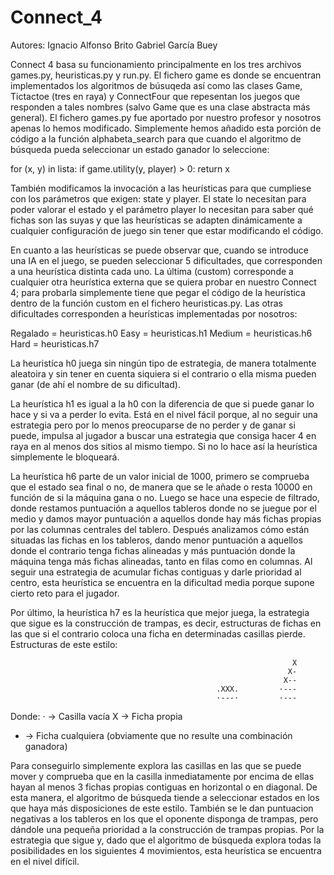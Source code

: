 # Connect_4

Autores:                                                                                                                 Ignacio Alfonso Brito                                                                                                    Gabriel García Buey

Connect 4 basa su funcionamiento principalmente en los tres archivos games.py, heuristicas.py y run.py. El fichero game es donde se encuentran implementados los algoritmos de búsuqeda así como las clases Game, Tictactoe (tres en raya) y ConnectFour que repesentan los juegos que responden a tales nombres (salvo Game que es una clase abstracta más general). El fichero games.py fue aportado por nuestro profesor y nosotros apenas lo hemos modificado. Simplemente hemos añadido esta porción de código a la función alphabeta_search para que cuando el algoritmo de búsqueda pueda seleccionar un estado ganador lo seleccione:

for (x, y) in lista:
        if game.utility(y, player) > 0:
                return x

También modificamos la invocación a las heurísticas para que cumpliese con los parámetros que exigen: state y player. El state lo necesitan para poder valorar el estado y el parámetro player lo necesitan para saber qué fichas son las suyas y que las heurísticas se adapten dinámicamente a cualquier configuración de juego sin tener que estar modificando el código.

En cuanto a las heurísticas se puede observar que, cuando se introduce una IA en el juego, se pueden seleccionar 5 dificultades, que corresponden a una heurística distinta cada uno. La última (custom) corresponde a cualquier otra heurística externa que se quiera probar en nuestro Connect 4; para probarla simplemente tiene que pegar el código de la heurística dentro de la función custom en el fichero heuristicas.py. Las otras dificultades corresponden a heurísticas implementadas por nosotros: 

Regalado = heuristicas.h0
Easy = heuristicas.h1
Medium = heuristicas.h6
Hard = heuristicas.h7

La heuristíca h0 juega sin ningún tipo de estrategia, de manera totalmente aleatoira y sin tener en cuenta siquiera si el contrario o ella misma pueden ganar (de ahí el nombre de su dificultad).

La heurística h1 es igual a la h0 con la diferencia de que si puede ganar lo hace y si va a perder lo evita. Está en el nivel fácil porque, al no seguir una estrategia pero por lo menos preocuparse de no perder y de ganar si puede, impulsa al jugador a buscar una estrategia que consiga hacer 4 en raya en al menos dos sitios al mismo tiempo. Si no lo hace así la heurística simplemente le bloqueará.

La heurística h6 parte de un valor inicial de 1000, primero se comprueba que el estado sea final o no, de manera que se le añade o resta 10000 en función de si la máquina gana o no. Luego se hace una especie de filtrado, donde restamos puntuación a aquellos tableros donde no se juegue por el medio y damos mayor puntuación a aquellos donde hay más fichas propias por las columnas centrales del tablero. Después analizamos cómo están situadas las fichas en los tableros, dando menor puntuación a aquellos donde el contrario tenga fichas alineadas y más puntuación donde la máquina tenga más fichas alineadas, tanto en filas como en columnas. Al seguir una estrategia de acumular fichas contiguas y darle prioridad al centro, esta heurística se encuentra en la dificultad media porque supone cierto reto para el jugador.

Por último, la heurística h7 es la heurística que mejor juega, la estrategia que sigue es la construcción de trampas, es decir, estructuras de fichas en las que si el contrario coloca una ficha en determinadas casillas pierde. Estructuras de este estilo:
                 
                                                                   X
                                                                  X-
                                                                 X--
                                                  .XXX.         ·---    
                                                  ·---·         ·---
Donde:
· -> Casilla vacía
X -> Ficha propia
- -> Ficha cualquiera (obviamente que no resulte una combinación ganadora)

Para conseguirlo simplemente explora las casillas en las que se puede mover y comprueba que en la casilla inmediatamente por encima de ellas hayan al menos 3 fichas propias contiguas en horizontal o en diagonal. De esta manera, el algoritmo de búsqueda tiende a seleccionar estados en los que haya más disposiciones de este estilo. También se le dan puntuacion negativas a los tableros en los que el oponente disponga de trampas, pero dándole una pequeña prioridad a la construcción de trampas propias. Por la estrategia que sigue y, dado que el algoritmo de búsqueda explora todas la posibilidades en los siguientes 4 movimientos, esta heurística se encuentra en el nivel difícil.
